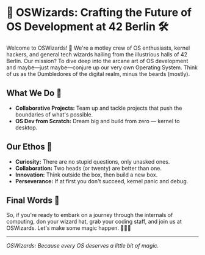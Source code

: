 # 🐧 OSWizards: Crafting the Future of OS Development at 42 Berlin 🛠️

Welcome to OSWizards! 🎉 We're a motley crew of OS enthusiasts, kernel hackers, and general tech wizards hailing from the illustrious halls of 42 Berlin. Our mission? To dive deep into the arcane art of OS development and maybe—just maybe—conjure up our very own Operating System. Think of us as the Dumbledores of the digital realm, minus the beards (mostly). 

## What We Do 🚀

- **Collaborative Projects:** Team up and tackle projects that push the boundaries of what's possible.
- **OS Dev from Scratch:** Dream big and build from zero — kernel to desktop.

## Our Ethos 🌟

- **Curiosity:** There are no stupid questions, only unasked ones.
- **Collaboration:** Two heads (or twenty) are better than one.
- **Innovation:** Think outside the box, then build a new box.
- **Perseverance:** If at first you don't succeed, kernel panic and debug.

## Final Words 🎇

So, if you're ready to embark on a journey through the internals of computing, don your wizard hat, grab your coding staff, and join us at OSWizards. Let's make some magic happen. 🧙‍♂️✨

---

*OSWizards: Because every OS deserves a little bit of magic.*
